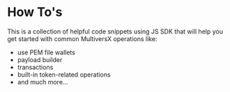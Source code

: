 # How To's

This is a collection of helpful code snippets using JS SDK that will help you get started with common MultiversX operations like:

* use PEM file wallets
* payload builder
* transactions
* built-in token-related operations
* and much more...
